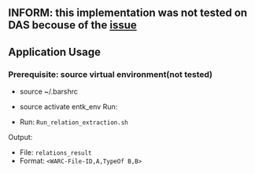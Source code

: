 ## INFORM: this implementation was not tested on DAS becouse of the [issue](https://canvas.vu.nl/courses/36660/discussion_topics/117109)
## Application Usage
### Prerequisite: source virtual environment(not tested)
- source ~/.barshrc
- source activate entk_env
Run:

- Run: `Run_relation_extraction.sh`

Output:

- File: `relations_result`
- Format: `<WARC-File-ID,A,TypeOf B,B>`
